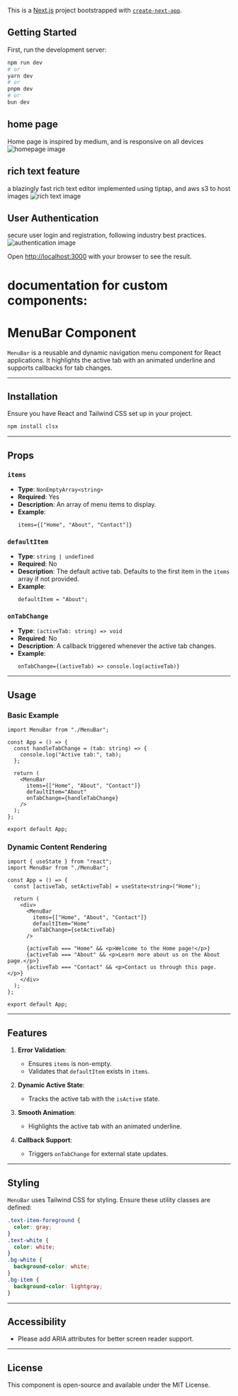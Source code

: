 This is a [Next.js](https://nextjs.org) project bootstrapped with [`create-next-app`](https://nextjs.org/docs/app/api-reference/cli/create-next-app).

## Getting Started

First, run the development server:

```bash
npm run dev
# or
yarn dev
# or
pnpm dev
# or
bun dev
```

## home page

Home page is inspired by medium, and is responsive on all devices
![homepage image](images/home.png)

## rich text feature

a blazingly fast rich text editor implemented using tiptap, and aws s3 to host images
![rich text image](images/rt.png)

## User Authentication

secure user login and registration, following industry best practices.
![authentication image](images/auth.png)

Open [http://localhost:3000](http://localhost:3000) with your browser to see the result.

# documentation for custom components:

# MenuBar Component

`MenuBar` is a reusable and dynamic navigation menu component for React applications. It highlights the active tab with an animated underline and supports callbacks for tab changes.

---

## Installation

Ensure you have React and Tailwind CSS set up in your project.

```bash
npm install clsx
```

---

## Props

### `items`

- **Type**: `NonEmptyArray<string>`
- **Required**: Yes
- **Description**: An array of menu items to display.
- **Example**:
  ```tsx
  items={["Home", "About", "Contact"]}
  ```

### `defaultItem`

- **Type**: `string | undefined`
- **Required**: No
- **Description**: The default active tab. Defaults to the first item in the `items` array if not provided.
- **Example**:
  ```tsx
  defaultItem = "About";
  ```

### `onTabChange`

- **Type**: `(activeTab: string) => void`
- **Required**: No
- **Description**: A callback triggered whenever the active tab changes.
- **Example**:
  ```tsx
  onTabChange={(activeTab) => console.log(activeTab)}
  ```

---

## Usage

### Basic Example

```tsx
import MenuBar from "./MenuBar";

const App = () => {
  const handleTabChange = (tab: string) => {
    console.log("Active tab:", tab);
  };

  return (
    <MenuBar
      items={["Home", "About", "Contact"]}
      defaultItem="About"
      onTabChange={handleTabChange}
    />
  );
};

export default App;
```

### Dynamic Content Rendering

```tsx
import { useState } from "react";
import MenuBar from "./MenuBar";

const App = () => {
  const [activeTab, setActiveTab] = useState<string>("Home");

  return (
    <div>
      <MenuBar
        items={["Home", "About", "Contact"]}
        defaultItem="Home"
        onTabChange={setActiveTab}
      />

      {activeTab === "Home" && <p>Welcome to the Home page!</p>}
      {activeTab === "About" && <p>Learn more about us on the About page.</p>}
      {activeTab === "Contact" && <p>Contact us through this page.</p>}
    </div>
  );
};

export default App;
```

---

## Features

1. **Error Validation**:

   - Ensures `items` is non-empty.
   - Validates that `defaultItem` exists in `items`.

2. **Dynamic Active State**:

   - Tracks the active tab with the `isActive` state.

3. **Smooth Animation**:

   - Highlights the active tab with an animated underline.

4. **Callback Support**:

   - Triggers `onTabChange` for external state updates.

---

## Styling

`MenuBar` uses Tailwind CSS for styling. Ensure these utility classes are defined:

```css
.text-item-foreground {
  color: gray;
}
.text-white {
  color: white;
}
.bg-white {
  background-color: white;
}
.bg-item {
  background-color: lightgray;
}
```

---

## Accessibility

- Please add ARIA attributes for better screen reader support.

---

## License

This component is open-source and available under the MIT License.
